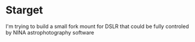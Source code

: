 # Starget
I'm trying to build a small fork mount for DSLR that could be fully controled by NINA astrophotography software
